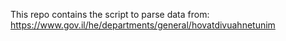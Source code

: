 This repo contains the script to parse data from:
https://www.gov.il/he/departments/general/hovatdivuahnetunim

